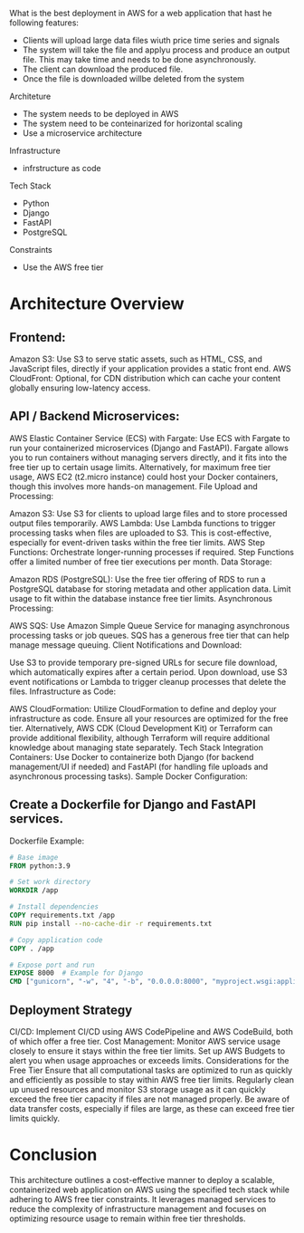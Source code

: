 What is the best deployment in AWS for a web application that hast he following features:

- Clients will upload large data files wiuth price time series and signals
- The system will take the file and applyu process and produce an output file. This may take time and needs to be done asynchronously.
- The client can download the produced file.
- Once the file is downloaded willbe deleted from the system

Architeture

- The system needs to be deployed in AWS
- The system need to be conteinarized for horizontal scaling
- Use a microservice architecture


Infrastructure
-  infrstructure as code 


Tech Stack
- Python
- Django
- FastAPI
- PostgreSQL

Constraints

- Use the AWS free tier



# Architecture Overview
## Frontend:

Amazon S3: Use S3 to serve static assets, such as HTML, CSS, and JavaScript files, directly if your application provides a static front end.
AWS CloudFront: Optional, for CDN distribution which can cache your content globally ensuring low-latency access.

## API / Backend Microservices:

AWS Elastic Container Service (ECS) with Fargate: Use ECS with Fargate to run your containerized microservices (Django and FastAPI). Fargate allows you to run containers without managing servers directly, and it fits into the free tier up to certain usage limits.
Alternatively, for maximum free tier usage, AWS EC2 (t2.micro instance) could host your Docker containers, though this involves more hands-on management.
File Upload and Processing:

Amazon S3: Use S3 for clients to upload large files and to store processed output files temporarily.
AWS Lambda: Use Lambda functions to trigger processing tasks when files are uploaded to S3. This is cost-effective, especially for event-driven tasks within the free tier limits.
AWS Step Functions: Orchestrate longer-running processes if required. Step Functions offer a limited number of free tier executions per month.
Data Storage:

Amazon RDS (PostgreSQL): Use the free tier offering of RDS to run a PostgreSQL database for storing metadata and other application data. Limit usage to fit within the database instance free tier limits.
Asynchronous Processing:

AWS SQS: Use Amazon Simple Queue Service for managing asynchronous processing tasks or job queues. SQS has a generous free tier that can help manage message queuing.
Client Notifications and Download:

Use S3 to provide temporary pre-signed URLs for secure file download, which automatically expires after a certain period.
Upon download, use S3 event notifications or Lambda to trigger cleanup processes that delete the files.
Infrastructure as Code:

AWS CloudFormation: Utilize CloudFormation to define and deploy your infrastructure as code. Ensure all your resources are optimized for the free tier.
Alternatively, AWS CDK (Cloud Development Kit) or Terraform can provide additional flexibility, although Terraform will require additional knowledge about managing state separately.
Tech Stack Integration
Containers: Use Docker to containerize both Django (for backend management/UI if needed) and FastAPI (for handling file uploads and asynchronous processing tasks).
Sample Docker Configuration:

## Create a Dockerfile for Django and FastAPI services.
Dockerfile Example:

```dockerfile
# Base image
FROM python:3.9

# Set work directory
WORKDIR /app

# Install dependencies
COPY requirements.txt /app
RUN pip install --no-cache-dir -r requirements.txt

# Copy application code
COPY . /app

# Expose port and run
EXPOSE 8000  # Example for Django
CMD ["gunicorn", "-w", "4", "-b", "0.0.0.0:8000", "myproject.wsgi:application"]  # For Django
```


## Deployment Strategy

CI/CD: Implement CI/CD using AWS CodePipeline and AWS CodeBuild, both of which offer a free tier.
Cost Management: Monitor AWS service usage closely to ensure it stays within the free tier limits. Set up AWS Budgets to alert you when usage approaches or exceeds limits.
Considerations for the Free Tier
Ensure that all computational tasks are optimized to run as quickly and efficiently as possible to stay within AWS free tier limits.
Regularly clean up unused resources and monitor S3 storage usage as it can quickly exceed the free tier capacity if files are not managed properly.
Be aware of data transfer costs, especially if files are large, as these can exceed free tier limits quickly.

# Conclusion

This architecture outlines a cost-effective manner to deploy a scalable, containerized web application on AWS using the specified tech stack while adhering to AWS free tier constraints. It leverages managed services to reduce the complexity of infrastructure management and focuses on optimizing resource usage to remain within free tier thresholds.